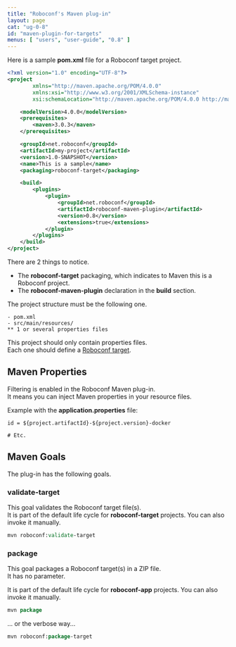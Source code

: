 ```yaml
---
title: "Roboconf's Maven plug-in"
layout: page
cat: "ug-0-8"
id: "maven-plugin-for-targets"
menus: [ "users", "user-guide", "0.8" ]
---
```


Here is a sample **pom.xml** file for a Roboconf target project.

```xml
<?xml version="1.0" encoding="UTF-8"?>
<project 
		xmlns="http://maven.apache.org/POM/4.0.0" 
		xmlns:xsi="http://www.w3.org/2001/XMLSchema-instance" 
		xsi:schemaLocation="http://maven.apache.org/POM/4.0.0 http://maven.apache.org/maven-v4_0_0.xsd">

	<modelVersion>4.0.0</modelVersion>
	<prerequisites>
		<maven>3.0.3</maven>
	</prerequisites>

	<groupId>net.roboconf</groupId>
	<artifactId>my-project</artifactId>
	<version>1.0-SNAPSHOT</version>
	<name>This is a sample</name>
	<packaging>roboconf-target</packaging>

	<build>
		<plugins>
			<plugin>
				<groupId>net.roboconf</groupId>
				<artifactId>roboconf-maven-plugin</artifactId>
				<version>0.8</version>
				<extensions>true</extensions>
			</plugin>
		</plugins>
	</build>
</project>
```

There are 2 things to notice.

* The **roboconf-target** packaging, which indicates to Maven this is a Roboconf project.
* The **roboconf-maven-plugin** declaration in the **build** section.

The project structure must be the following one.

	- pom.xml
	- src/main/resources/
	** 1 or several properties files

This project should only contain properties files.  
Each one should define a [Roboconf target](about-target-support.html).


## Maven Properties

Filtering is enabled in the Roboconf Maven plug-in.  
It means you can inject Maven properties in your resource files.

Example with the **application.properties** file:

```properties
id = ${project.artifactId}-${project.version}-docker

# Etc.
```


## Maven Goals
  
The plug-in has the following goals.


### validate-target

This goal validates the Roboconf target file(s).  
It is part of the default life cycle for **roboconf-target** projects. You can also invoke it manually.

```tcl
mvn roboconf:validate-target
```


### package

This goal packages a Roboconf target(s) in a ZIP file.  
It has no parameter.

It is part of the default life cycle for **roboconf-app** projects. You can also invoke it manually.

```tcl
mvn package
```

... or the verbose way...


```tcl
mvn roboconf:package-target
```
